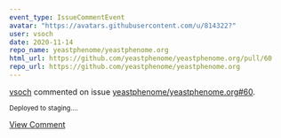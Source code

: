 ```yaml
---
event_type: IssueCommentEvent
avatar: "https://avatars.githubusercontent.com/u/814322?"
user: vsoch
date: 2020-11-14
repo_name: yeastphenome/yeastphenome.org
html_url: https://github.com/yeastphenome/yeastphenome.org/pull/60
repo_url: https://github.com/yeastphenome/yeastphenome.org
---
```


<a href='https://github.com/vsoch' target='_blank'>vsoch</a> commented on issue <a href='https://github.com/yeastphenome/yeastphenome.org/pull/60' target='_blank'>yeastphenome/yeastphenome.org#60</a>.

<small>Deployed to staging....</small>

<a href='https://github.com/yeastphenome/yeastphenome.org/pull/60' target='_blank'>View Comment</a>